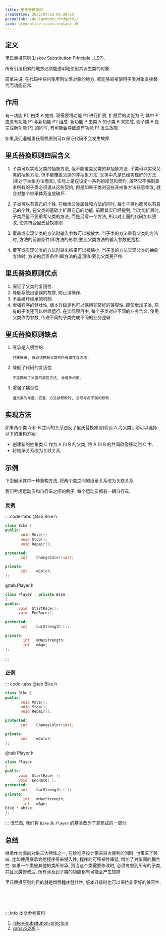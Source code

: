 ```yaml
---
title: 里氏替换原则
createTime: 2022/04/22 00:00:00
permalink: /designModel/0tdqgfh1/
icon: qlementine-icons:replace-16
---
```

## 定义
里氏替换原则(Liskov Substitution Principle , LSP).

所有引用积累的地方必须能透明地使用其派生类的对象.

简单来说, 在代码中任何使用到父类对象的地方, 都能够直接使用子类对象直接替代而功能正常.

## 作用
有一功能 P1, 由类 A 完成. 现需要将功能 P1 进行扩展, 扩展后的功能为 P, 其中 P 由原有功能 P1 与新功能 P2 组成. 新功能 P 由类 A 的子类 B 来完成, 则子类 B 在完成新功能 P2 的同时, 有可能会导致原有功能 P1 发生故障.

如果我们遵循里氏替换原则可以保证代码不会发生故障.

## 里氏替换原则四层含义
1. 子类可以实现父类的抽象方法, 但不能覆盖父类的非抽象方法.
子类可以实现父类的抽象方法, 但不能覆盖父类的非抽象方法, 父类中凡是已经实现好的方法(相对于抽象方法而言), 实际上是在设定一系列的规范和契约, 虽然它不强制要求所有的子类必须遵从这些契约, 但是如果子类对这些非抽象方法任意修改, 就会对整个继承体系造成破坏.

2. 子类可以有自己的个性.
在继承父类属性和方法的同时, 每个子类也都可以有自己的个性, 在父类的基础上扩展自己的功能. 前面其实已经提到, 当功能扩展时, 子类尽量不要重写父类的方法, 而是另写一个方法, 所以对上面的代码加以更改, 使其符合里氏替换原则.

3. 覆盖或实现父类的方法时输入参数可以被放大.
当子类的方法重载父类的方法时, 方法的前置条件(即方法的形参)要比父类方法的输入参数更宽松.

4. 覆写或实现父类的方法时输出结果可以被缩小.
当子类的方法实现父类的抽象方法时, 方法的后置条件(即方法的返回值)要比父类更严格.

## 里氏替换原则优点
1. 保证了父类的复用性.
2. 降低系统出错误的故障, 防止误操作.
3. 不会破坏继承的机制.
4. 增强程序的健壮性, 版本升级是也可以保持非常好的兼容性.
       即使增加子类, 原有的子类还可以继续运行. 在实际项目中, 每个子类对应不同的业务含义, 使用父类作为参数, 传递不同的子类完成不同的业务逻辑.

## 里氏替换原则缺点
1. 继承是入侵性的.

       只要继承, 就必须拥有父类的所有属性与方法.
2. 降低了代码的灵活性.

       子类拥有了父类的属性方法, 会增多约束.
3. 增强了耦合性.

       当父类的常量、变量、方法被修改时, 必须考虑子类的修改.

## 实现方法
如果两个类 A 和 B 之间的关系违反了里氏替换原则(假设 A 为父类), 则可以选择以下的重构方案:
- 创建新的抽象类 C 作为 A 和 B 的父类, 将 A 和 B 的共同欣慰移动到 C 中.
- 将继承关系改为关联关系.

## 示例
下面展示其中一种重构方法, 将两个类之间的继承关系改为关联关系.

我们考虑运动员和自行车之间的例子, 每个运动员都有一辆自行车.
### 反例
::: code-tabs
@tab Bike.h
``` c++
class Bike {
public:
       void Move();
       void Stop();
       void Repair();

protected:
       int    ChangeColor(int);

private:
       int    mColor;
};
```

@tab Player.h
``` c++
class Player : private Bike
{
public:
      void  StartRace();
      void  EndRace();

protected:
       int    CurStrength ();

private:
        int   mMaxStrength;
        int   mAge;
};
```
:::

### 正例
::: code-tabs
@tab Bike.h
``` c++
class Bike {
public:
       void Move();
       void Stop();
       void Repair();

protected:
       int    ChangeColor(int);

private:
       int    mColor;
};
```

@tab Player.h
``` c++
class Player
{
public:
      void  StartRace( );
      void  EndRace( );
protected:
       int    CurStrength ( );
private:
        int   mMaxStrength;
        int   mAge;
Bike * abike;
};
```
:::
很显然, 我们将 `Bike` 从 `Player` 的基类改为了其组成的一部分.

## 总结
继承作为面向对象三大特性之一, 在给程序设计带来巨大便利的同时, 也带来了弊端. 比如使用继承会给程序带来侵入性, 程序的可移植性降低, 增加了对象间的耦合性. 如果一个类被其他的类所继承, 则当这个类需要修改时, 必须考虑到所有的子类, 并且父类修改后, 所有涉及到子类的功能都有可能会产生故障.

里氏替换原则的目的就是增强程序健壮性, 版本升级时也可以保持非常好的兼容性.


<br /><br /><br />

::: info 本文参考资料
1. [liskov-subsitution-principle](https://geek-docs.com/design-pattern/design-principle/liskov-substitution-principle.html)
2. [yabay2208](https://blog.csdn.net/yabay2208/article/details/73804831)
:::
